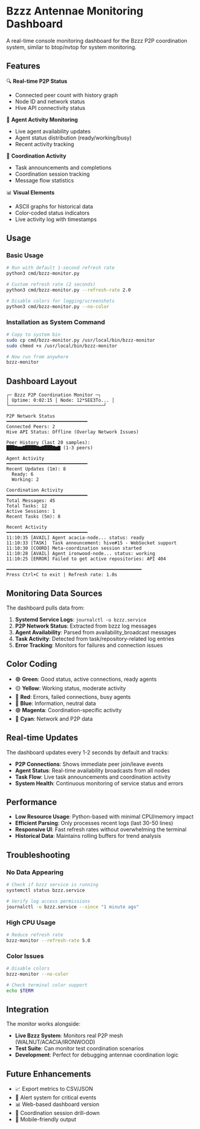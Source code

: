 # Bzzz Antennae Monitoring Dashboard

A real-time console monitoring dashboard for the Bzzz P2P coordination system, similar to btop/nvtop for system monitoring.

## Features

🔍 **Real-time P2P Status**
- Connected peer count with history graph
- Node ID and network status
- Hive API connectivity status

🤖 **Agent Activity Monitoring**
- Live agent availability updates
- Agent status distribution (ready/working/busy)
- Recent activity tracking

🎯 **Coordination Activity**
- Task announcements and completions
- Coordination session tracking
- Message flow statistics

📊 **Visual Elements**
- ASCII graphs for historical data
- Color-coded status indicators
- Live activity log with timestamps

## Usage

### Basic Usage
```bash
# Run with default 1-second refresh rate
python3 cmd/bzzz-monitor.py

# Custom refresh rate (2 seconds)
python3 cmd/bzzz-monitor.py --refresh-rate 2.0

# Disable colors for logging/screenshots
python3 cmd/bzzz-monitor.py --no-color
```

### Installation as System Command
```bash
# Copy to system bin
sudo cp cmd/bzzz-monitor.py /usr/local/bin/bzzz-monitor
sudo chmod +x /usr/local/bin/bzzz-monitor

# Now run from anywhere
bzzz-monitor
```

## Dashboard Layout

```
┌─ Bzzz P2P Coordination Monitor ─┐
│ Uptime: 0:02:15 │ Node: 12*SEE3To... │
└───────────────────────────────────┘

P2P Network Status
━━━━━━━━━━━━━━━━━━━━━━━━━━━━━━
Connected Peers: 2
Hive API Status: Offline (Overlay Network Issues)

Peer History (last 20 samples):
███▇▆▆▇████▇▆▇███▇▆▇ (1-3 peers)

Agent Activity  
━━━━━━━━━━━━━━━━━━━━━━━━━━━━━━
Recent Updates (1m): 8
  Ready: 6
  Working: 2

Coordination Activity
━━━━━━━━━━━━━━━━━━━━━━━━━━━━━━
Total Messages: 45
Total Tasks: 12
Active Sessions: 1
Recent Tasks (5m): 8

Recent Activity
━━━━━━━━━━━━━━━━━━━━━━━━━━━━━━
11:10:35 [AVAIL] Agent acacia-node... status: ready
11:10:33 [TASK]  Task announcement: hive#15 - WebSocket support
11:10:30 [COORD] Meta-coordination session started
11:10:28 [AVAIL] Agent ironwood-node... status: working
11:10:25 [ERROR] Failed to get active repositories: API 404

━━━━━━━━━━━━━━━━━━━━━━━━━━━━━━━━━━━━━━━━━━━━━━━━━━
Press Ctrl+C to exit | Refresh rate: 1.0s
```

## Monitoring Data Sources

The dashboard pulls data from:

1. **Systemd Service Logs**: `journalctl -u bzzz.service`
2. **P2P Network Status**: Extracted from bzzz log messages
3. **Agent Availability**: Parsed from availability_broadcast messages
4. **Task Activity**: Detected from task/repository-related log entries
5. **Error Tracking**: Monitors for failures and connection issues

## Color Coding

- 🟢 **Green**: Good status, active connections, ready agents
- 🟡 **Yellow**: Working status, moderate activity 
- 🔴 **Red**: Errors, failed connections, busy agents
- 🔵 **Blue**: Information, neutral data
- 🟣 **Magenta**: Coordination-specific activity
- 🔷 **Cyan**: Network and P2P data

## Real-time Updates

The dashboard updates every 1-2 seconds by default and tracks:

- **P2P Connections**: Shows immediate peer join/leave events
- **Agent Status**: Real-time availability broadcasts from all nodes
- **Task Flow**: Live task announcements and coordination activity
- **System Health**: Continuous monitoring of service status and errors

## Performance

- **Low Resource Usage**: Python-based with minimal CPU/memory impact
- **Efficient Parsing**: Only processes recent logs (last 30-50 lines)
- **Responsive UI**: Fast refresh rates without overwhelming the terminal
- **Historical Data**: Maintains rolling buffers for trend analysis

## Troubleshooting

### No Data Appearing
```bash
# Check if bzzz service is running
systemctl status bzzz.service

# Verify log access permissions
journalctl -u bzzz.service --since "1 minute ago"
```

### High CPU Usage
```bash
# Reduce refresh rate
bzzz-monitor --refresh-rate 5.0
```

### Color Issues
```bash
# Disable colors
bzzz-monitor --no-color

# Check terminal color support
echo $TERM
```

## Integration

The monitor works alongside:
- **Live Bzzz System**: Monitors real P2P mesh (WALNUT/ACACIA/IRONWOOD)
- **Test Suite**: Can monitor test coordination scenarios  
- **Development**: Perfect for debugging antennae coordination logic

## Future Enhancements

- 📈 Export metrics to CSV/JSON
- 🔔 Alert system for critical events
- 📊 Web-based dashboard version
- 🎯 Coordination session drill-down
- 📱 Mobile-friendly output